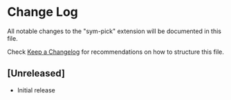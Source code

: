 # Change Log

All notable changes to the "sym-pick" extension will be documented in this file.

Check [Keep a Changelog](http://keepachangelog.com/) for recommendations on how to structure this file.

## [Unreleased]

- Initial release